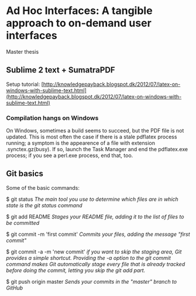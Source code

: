 # Ad Hoc Interfaces: A tangible approach to on-demand user interfaces

Master thesis

## Sublime 2 text + SumatraPDF ##

Setup tutorial: [http://knowledgepayback.blogspot.dk/2012/07/latex-on-windows-with-sublime-text.html](http://knowledgepayback.blogspot.dk/2012/07/latex-on-windows-with-sublime-text.html)

### Compilation hangs on Windows ###

On Windows, sometimes a build seems to succeed, but the PDF file is not updated. This is most often the case if there is a stale pdflatex process running; a symptom is the appearence of a file with extension .synctex.gz(busy). If so, launch the Task Manager and end the pdflatex.exe process; if you see a perl.exe process, end that, too.

## Git basics ##

Some of the basic commands:

$ git status
_The main tool you use to determine which files are in which state is the git status command_

$ git add README
_Stages your README file, adding it to the list of files to be committed_

$ git commit -m 'first commit'
_Commits your files, adding the message "first commit"_

$ git commit -a -m 'new commit'
_if you want to skip the staging area, Git provides a simple shortcut. Providing the -a option to the git commit command makes Git automatically stage every file that is already tracked before doing the commit, letting you skip the git add part._

$ git push origin master
_Sends your commits in the "master" branch to GitHub_
